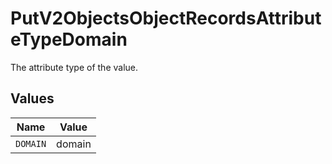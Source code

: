 # PutV2ObjectsObjectRecordsAttributeTypeDomain

The attribute type of the value.


## Values

| Name     | Value    |
| -------- | -------- |
| `DOMAIN` | domain   |